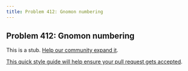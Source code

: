 ```yaml
---
title: Problem 412: Gnomon numbering
---
```

## Problem 412: Gnomon numbering

This is a stub. <a href='https://github.com/freecodecamp/guides/tree/master/src/pages/certifications/coding-interview-prep/project-euler/problem-412-gnomon-numbering/index.md' target='_blank' rel='nofollow'>Help our community expand it</a>.

<a href='https://github.com/freecodecamp/guides/blob/master/README.md' target='_blank' rel='nofollow'>This quick style guide will help ensure your pull request gets accepted</a>.

<!-- The article goes here, in GitHub-flavored Markdown. Feel free to add YouTube videos, images, and CodePen/JSBin embeds  -->
